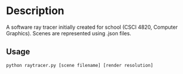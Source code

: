 # Description
A software ray tracer initially created for school (CSCI 4820, Computer Graphics). Scenes are represented using .json files.

## Usage
```python raytracer.py [scene filename] [render resolution]```
